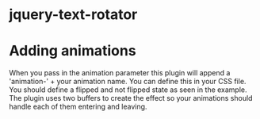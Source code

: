 jquery-text-rotator
===================

# Adding animations
When you pass in the animation parameter this plugin will append a 'animation-' + your animation name.  You can define this in your CSS file.  You should define a flipped and not flipped state as seen in the example.  The plugin uses two buffers to create the effect so your animations should handle each of them entering and leaving.
